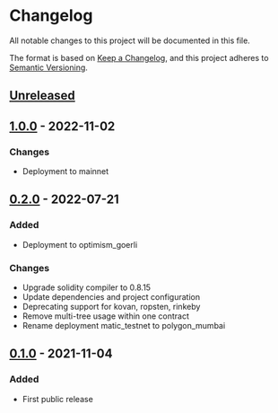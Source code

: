 # Changelog

All notable changes to this project will be documented in this file.

The format is based on [Keep a Changelog](https://keepachangelog.com/en/1.0.0/),
and this project adheres to [Semantic Versioning](https://semver.org/spec/v2.0.0.html).

## [Unreleased]

## [1.0.0] - 2022-11-02

### Changes

- Deployment to mainnet

## [0.2.0] - 2022-07-21

### Added

- Deployment to optimism_goerli

### Changes

- Upgrade solidity compiler to 0.8.15
- Update dependencies and project configuration
- Deprecating support for kovan, ropsten, rinkeby
- Remove multi-tree usage within one contract
- Rename deployment matic_testnet to polygon_mumbai

## [0.1.0] - 2021-11-04

### Added

- First public release

[unreleased]: https://github.com/cartesi/solidity-util/compare/v1.0.0...HEAD
[1.0.0]: https://github.com/cartesi/tree-dlib/releases/tag/v0.2.0...v1.0.0
[0.2.0]: https://github.com/cartesi/tree-dlib/releases/tag/v0.1.0...v0.2.0
[0.1.0]: https://github.com/cartesi/tree-dlib/releases/tag/v0.1.0
